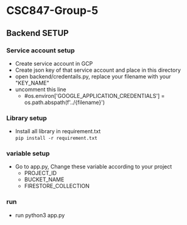 # CSC847-Group-5

## Backend SETUP

### Service account setup
- Create service account in GCP 
- Create json key of that service account and place in this directory
- open backend/credentails.py, replace your filename with your "KEY_NAME"
- uncomment this line
    - #os.environ['GOOGLE_APPLICATION_CREDENTIALS'] = os.path.abspath(f'../{filename}')

### Library setup
- Install all library in requirement.txt\
    ```pip install -r requirement.txt```

### variable setup
- Go to app.py, Change these variable according to your project
    - PROJECT_ID
    - BUCKET_NAME
    - FIRESTORE_COLLECTION

### run
- run python3 app.py
